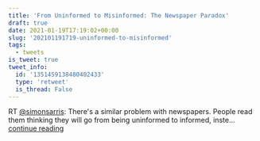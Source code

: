 ```yaml
---
title: 'From Uninformed to Misinformed: The Newspaper Paradox'
draft: true
date: 2021-01-19T17:19:02+00:00
slug: '202101191719-uninformed-to-misinformed'
tags:
  - tweets
is_tweet: true
tweet_info:
  id: '1351459138480402433'
  type: 'retweet'
  is_thread: False
---
```




RT [@simonsarris](https://x.com/simonsarris): There's a similar problem with newspapers. People read them thinking they will go from being uninformed to informed, inste… [continue reading](https://x.com/sytelus/status/1351459138480402433)
